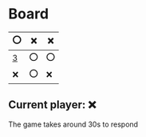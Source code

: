 # Board
|⭕|❌|❌|
|---|---|---|
|[3](https://github.com/vivax3794/github_games/issues/new?title=Update:3)|⭕|⭕|
|❌|⭕|❌|
## Current player: ❌
The game takes around 30s to respond